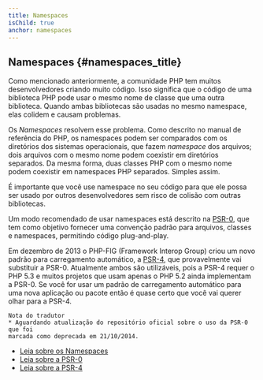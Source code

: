 ```yaml
---
title: Namespaces
isChild: true
anchor: namespaces
---
```


## Namespaces {#namespaces_title}

Como mencionado anteriormente, a comunidade PHP tem muitos desenvolvedores criando muito código. Isso significa que o
código de uma biblioteca PHP pode usar o mesmo nome de classe que uma outra biblioteca. Quando ambas bibliotecas são
usadas no mesmo namespace, elas colidem e causam problemas.

Os _Namespaces_ resolvem esse problema. Como descrito no manual de referência do PHP, os namespaces podem ser
comparados com os diretórios dos sistemas operacionais, que fazem _namespace_ dos arquivos; dois arquivos com o mesmo
nome podem coexistir em diretórios separados. Da mesma forma, duas classes PHP com o mesmo nome podem coexistir em
namespaces PHP separados. Simples assim.

É importante que você use namespace no seu código para que ele possa ser usado por outros desenvolvedores sem risco
de colisão com outras bibliotecas.

Um modo recomendado de usar namespaces está descrito na [PSR-0][psr0], que tem como objetivo fornecer uma convenção
padrão para arquivos, classes e namespaces, permitindo código plug-and-play.

Em dezembro de 2013 o PHP-FIG (Framework Interop Group) criou um novo padrão para carregamento automático, a 
[PSR-4][psr4], que provavelmente vai substituir a PSR-0. Atualmente ambos são utilizáveis, pois a PSR-4 requer o PHP 5.3 
e muitos projetos que usam apenas o PHP 5.2 ainda implementam a PSR-0. Se você for usar um padrão de carregamento 
automático para uma nova aplicação ou pacote então é quase certo que você vai querer olhar para a PSR-4.

```
Nota do tradutor
* Aguardando atualização do repositório oficial sobre o uso da PSR-0 que foi 
marcada como deprecada em 21/10/2014. 
```

* [Leia sobre os Namespaces][namespaces]
* [Leia sobre a PSR-0][psr0]
* [Leia sobre a PSR-4][psr4]

[namespaces]: http://php.net/manual/en/language.namespaces.php
[psr0]: https://github.com/php-fig/fig-standards/blob/master/accepted/PSR-0.md
[psr4]: https://github.com/php-fig/fig-standards/blob/master/accepted/PSR-4-autoloader.md